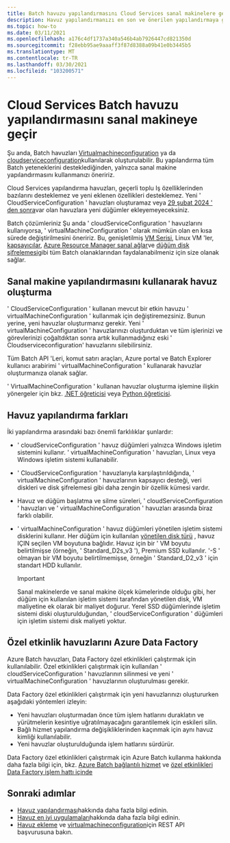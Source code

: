 ```yaml
---
title: Batch havuzu yapılandırmasını Cloud Services sanal makinelere geçir
description: Havuz yapılandırmanızı en son ve önerilen yapılandırmaya güncelleştirme hakkında bilgi edinin
ms.topic: how-to
ms.date: 03/11/2021
ms.openlocfilehash: a176c4df1737a340a546b4ab7926447cd821350d
ms.sourcegitcommit: f28ebb95ae9aaaff3f87d8388a09b41e0b3445b5
ms.translationtype: MT
ms.contentlocale: tr-TR
ms.lasthandoff: 03/30/2021
ms.locfileid: "103200571"
---
```

# <a name="migrate-batch-pool-configuration-from-cloud-services-to-virtual-machine"></a>Cloud Services Batch havuzu yapılandırmasını sanal makineye geçir

Şu anda, Batch havuzları [Virtualmachineconfiguration](/rest/api/batchservice/pool/add#virtualmachineconfiguration) ya da [cloudserviceconfiguration](/rest/api/batchservice/pool/add#cloudserviceconfiguration)kullanılarak oluşturulabilir. Bu yapılandırma tüm Batch yeteneklerini desteklediğinden, yalnızca sanal makine yapılandırmasını kullanmanızı öneririz.

Cloud Services yapılandırma havuzları, geçerli toplu Iş özelliklerinden bazılarını desteklemez ve yeni eklenen özellikleri desteklemez. Yeni ' CloudServiceConfiguration ' havuzları oluşturamaz veya [29 şubat 2024 ' den sonra](https://azure.microsoft.com/updates/azure-batch-cloudserviceconfiguration-pools-will-be-retired-on-29-february-2024/)var olan havuzlara yeni düğümler ekleyemeyeceksiniz.

Batch çözümleriniz Şu anda ' cloudServiceConfiguration ' havuzlarını kullanıyorsa, ' virtualMachineConfiguration ' olarak mümkün olan en kısa sürede değiştirilmesini öneririz. Bu, genişletilmiş [VM Serisi](batch-pool-vm-sizes.md), Linux VM 'ler, [kapsayıcılar](batch-docker-container-workloads.md), [Azure Resource Manager sanal ağlar](batch-virtual-network.md)ve [düğüm disk şifrelemesi](disk-encryption.md)gibi tüm Batch olanaklarından faydalanabilmeniz için size olanak sağlar.

## <a name="create-a-pool-using-virtual-machine-configuration"></a>Sanal makine yapılandırmasını kullanarak havuz oluşturma

' CloudServiceConfiguration ' kullanan mevcut bir etkin havuzu ' virtualMachineConfiguration ' kullanmak için değiştiremezsiniz. Bunun yerine, yeni havuzlar oluşturmanız gerekir. Yeni ' virtualMachineConfiguration ' havuzlarınızı oluşturduktan ve tüm işlerinizi ve görevlerinizi çoğaltdıktan sonra artık kullanmadığınız eski ' Cloudserviceconfiguration' havuzlarını silebilirsiniz.

Tüm Batch API 'Leri, komut satırı araçları, Azure portal ve Batch Explorer kullanıcı arabirimi ' virtualMachineConfiguration ' kullanarak havuzlar oluşturmanıza olanak sağlar.

' VirtualMachineConfiguration ' kullanan havuzlar oluşturma işlemine ilişkin yönergeler için bkz. [.NET öğreticisi](tutorial-parallel-dotnet.md) veya [Python öğreticisi](tutorial-parallel-python.md).

## <a name="pool-configuration-differences"></a>Havuz yapılandırma farkları

İki yapılandırma arasındaki bazı önemli farklılıklar şunlardır:

- ' cloudServiceConfiguration ' havuz düğümleri yalnızca Windows işletim sistemini kullanır. ' virtualMachineConfiguration ' havuzları, Linux veya Windows işletim sistemi kullanabilir.
- ' CloudServiceConfiguration ' havuzlarıyla karşılaştırıldığında, ' virtualMachineConfiguration ' havuzlarının kapsayıcı desteği, veri diskleri ve disk şifrelemesi gibi daha zengin bir özellik kümesi vardır.
- Havuz ve düğüm başlatma ve silme süreleri, ' cloudServiceConfiguration ' havuzları ve ' virtualMachineConfiguration ' havuzları arasında biraz farklı olabilir.
- ' virtualMachineConfiguration ' havuz düğümleri yönetilen işletim sistemi disklerini kullanır. Her düğüm için kullanılan [yönetilen disk türü](../virtual-machines/disks-types.md) , havuz IÇIN seçilen VM boyutuna bağlıdır. Havuz için bir ' VM boyutu belirtilmişse (örneğin, ' Standard_D2s_v3 '), Premium SSD kullanılır. '-S ' olmayan bir VM boyutu belirtilmemişse, örneğin ' Standard_D2_v3 ' için standart HDD kullanılır.

   > [!IMPORTANT]
   > Sanal makinelerde ve sanal makine ölçek kümelerinde olduğu gibi, her düğüm için kullanılan işletim sistemi tarafından yönetilen disk, VM maliyetine ek olarak bir maliyet doğurur. Yerel SSD düğümlerinde işletim sistemi diski oluşturulduğundan, ' cloudServiceConfiguration ' düğümleri için işletim sistemi disk maliyeti yoktur.

## <a name="azure-data-factory-custom-activity-pools"></a>Özel etkinlik havuzlarını Azure Data Factory

Azure Batch havuzları, Data Factory özel etkinlikleri çalıştırmak için kullanılabilir. Özel etkinlikleri çalıştırmak için kullanılan ' cloudServiceConfiguration ' havuzlarının silinmesi ve yeni ' virtualMachineConfiguration ' havuzlarının oluşturulması gerekir.

Data Factory özel etkinlikleri çalıştırmak için yeni havuzlarınızı oluştururken aşağıdaki yöntemleri izleyin:

- Yeni havuzları oluşturmadan önce tüm işlem hatlarını duraklatın ve yürütmelerin kesintiye uğratılmayacağını garantilemek için eskileri silin.
- Bağlı hizmet yapılandırma değişikliklerinden kaçınmak için aynı havuz kimliği kullanılabilir.
- Yeni havuzlar oluşturulduğunda işlem hatlarını sürdürür.

Data Factory özel etkinlikleri çalıştırmak için Azure Batch kullanma hakkında daha fazla bilgi için, bkz. [Azure Batch bağlantılı hizmet](../data-factory/compute-linked-services.md#azure-batch-linked-service) ve  [özel etkinlikleri Data Factory işlem hattı içinde](../data-factory/transform-data-using-dotnet-custom-activity.md)

## <a name="next-steps"></a>Sonraki adımlar

- [Havuz yapılandırması](nodes-and-pools.md#configurations)hakkında daha fazla bilgi edinin.
- [Havuz en iyi uygulamaları](best-practices.md#pools)hakkında daha fazla bilgi edinin.
- [Havuz ekleme](/rest/api/batchservice/pool/add) ve [virtualmachineconfiguration](/rest/api/batchservice/pool/add#virtualmachineconfiguration)için REST API başvurusuna bakın.